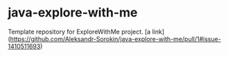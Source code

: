 # java-explore-with-me
Template repository for ExploreWithMe project.
[a link] (https://github.com/Aleksandr-Sorokin/java-explore-with-me/pull/1#issue-1410511693)
